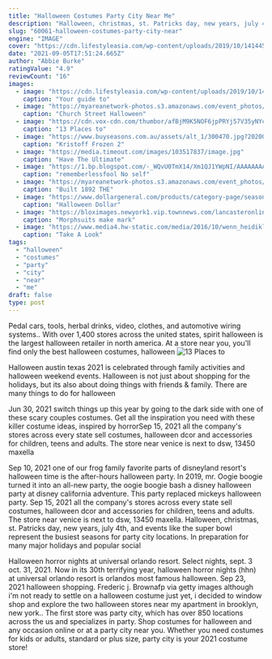 ```yaml
---
title: "Halloween Costumes Party City Near Me"
description: "Halloween, christmas, st. Patricks day, new years, july 4th, and events like the super bowl represent the busiest seasons for party city locations. In preparation for many major holidays and popular social"
slug: "60061-halloween-costumes-party-city-near"
engine: "IMAGE"
cover: "https://cdn.lifestyleasia.com/wp-content/uploads/2019/10/14144541/image.jpg"
date: "2021-09-05T17:51:24.665Z"
author: "Abbie Burke"
ratingValue: "4.9"
reviewCount: "16"
images:
  - image: "https://cdn.lifestyleasia.com/wp-content/uploads/2019/10/14144541/image.jpg"
    caption: "Your guide to"
  - image: "https://myareanetwork-photos.s3.amazonaws.com/event_photos/cover/433606_1570547069.jpg"
    caption: "Church Street Halloween"
  - image: "https://cdn.vox-cdn.com/thumbor/afBjM9K5NOF6jpPRYj57V35yNYc=/0x0:960x720/1200x900/filters:focal(0x0:960x720):no_upscale()/cdn.vox-cdn.com/uploads/chorus_image/image/62439650/halloween-mega-store.0.0.0.jpg"
    caption: "13 Places to"
  - image: "https://www.buyseasons.com.au/assets/alt_1/300470.jpg?20200319030701"
    caption: "Kristoff Frozen 2"
  - image: "https://media.timeout.com/images/103517837/image.jpg"
    caption: "Have The Ultimate"
  - image: "https://1.bp.blogspot.com/-_WQvU0TmX14/Xm1QJ1YWpNI/AAAAAAAAeyg/Y5CDzNt8_lwhUDv8gg3D97IfeUaA67kdACLcBGAsYHQ/s1600/Untitled1521.png"
    caption: "rememberlessfool No self"
  - image: "https://myareanetwork-photos.s3.amazonaws.com/event_photos/f/305850_1533697863.jpg"
    caption: "Built 1892 THE"
  - image: "https://www.dollargeneral.com/products/category-page/seasonal/halloween/_jcr_content/root/responsivegrid/image_copy_copy_copy_1473686760.coreimg.png/1606854858587/decor.png"
    caption: "Halloween Dollar"
  - image: "https://bloximages.newyork1.vip.townnews.com/lancasteronline.com/content/tncms/assets/v3/editorial/d/e5/de5fd678-927f-5fbc-8862-862ef8bc319b/52327a327b292.image.jpg"
    caption: "Morphsuits make mark"
  - image: "https://www.media4.hw-static.com/media/2016/10/wenn_heidiklum_halloween_costume_2012_101716_1200x1800_1.jpg"
    caption: "Take A Look"
tags:
  - "halloween"
  - "costumes"
  - "party"
  - "city"
  - "near"
  - "me"
draft: false
type: post
---
```


Pedal cars, tools, herbal drinks, video, clothes, and automotive wiring systems.. With over 1,400 stores across the united states, spirit halloween is the largest halloween retailer in north america. At a store near you, you'll find only the best halloween costumes, halloween
![13 Places to](https://cdn.vox-cdn.com/thumbor/afBjM9K5NOF6jpPRYj57V35yNYc=/0x0:960x720/1200x900/filters:focal(0x0:960x720):no_upscale()/cdn.vox-cdn.com/uploads/chorus_image/image/62439650/halloween-mega-store.0.0.0.jpg "13 Places to")

Halloween austin texas 2021 is celebrated through family activities and halloween weekend events. Halloween is not just about shopping for the holidays, but its also about doing things with friends &amp; family. There are many things to do for halloween
<!--inArticleAds-->

<!--galleryOne-->

Jun 30, 2021 switch things up this year by going to the dark side with one of these scary couples costumes. Get all the inspiration you need with these killer costume ideas, inspired by horrorSep 15, 2021 all the company's stores across every state sell costumes, halloween dcor and accessories for children, teens and adults. The store near venice is next to dsw, 13450 maxella
<!--inArticleAds-->

<!--galleryTwo-->

Sep 10, 2021 one of our frog family favorite parts of disneyland resort's halloween time is the after-hours halloween party. In 2019, mr. Oogie boogie turned it into an all-new party, the oogie boogie bash  a disney halloween party at disney california adventure. This party replaced mickeys halloween party. Sep 15, 2021 all the company's stores across every state sell costumes, halloween dcor and accessories for children, teens and adults. The store near venice is next to dsw, 13450 maxella. Halloween, christmas, st. Patricks day, new years, july 4th, and events like the super bowl represent the busiest seasons for party city locations. In preparation for many major holidays and popular social
<!--galleryThree-->

Halloween horror nights at universal orlando resort. Select nights, sept. 3  oct. 31, 2021. Now in its 30th terrifying year, halloween horror nights (hhn) at universal orlando resort is orlandos most famous halloween. Sep 23, 2021 halloween shopping. Frederic j. Brownafp via getty images although i'm not ready to settle on a halloween costume just yet, i decided to window shop and explore the two halloween stores near my apartment in brooklyn, new york.. The first store was party city, which has over 850 locations across the us and specializes in party. Shop costumes for halloween and any occasion online or at a party city near you. Whether you need costumes for kids or adults, standard or plus size, party city is your 2021 costume store!